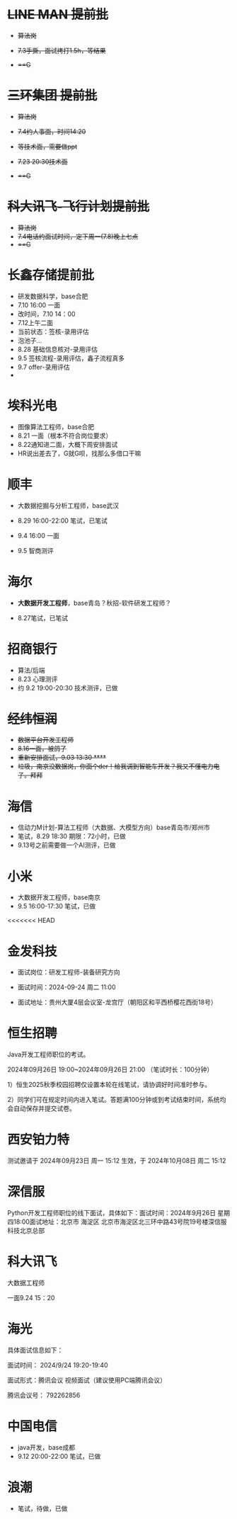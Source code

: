 # ~~LINE MAN 提前批~~

- ~~算法岗~~

- ~~7.3手撕，面试拷打1.5h，等结果~~

- ~~==G~~

# ~~三环集团 提前批~~

- ~~算法岗~~

- ~~7.4约人事面，时间14:20~~

- ~~等技术面，需要做ppt~~

- ~~7.23 20:30技术面~~

- ~~==G~~

# ~~科大讯飞-飞行计划提前批~~

- ~~算法岗~~
- ~~7.4电话约面试时间，定下周一(7.8)晚上七点~~
- ~~==G~~

# 长鑫存储提前批

- 研发数据科学，base合肥
- 7.10 16:00 一面
- 改时间，7.10 14：00
- 7.12上午二面
- 当前状态：签核-录用评估
- 泡池子...
- 8.28 基础信息核对-录用评估
- 9.5 签核流程-录用评估，鑫子流程真多
- 9.7 offer-录用评估
- 

# 埃科光电

- 图像算法工程师，base合肥
- 8.21 一面（根本不符合岗位要求）
- 8.22通知进二面，大概下周安排面试
- HR说出差去了，G就G呗，找那么多借口干嘛

# 顺丰

- 大数据挖掘与分析工程师，base武汉

- 8.29 16:00-22:00 笔试，已笔试

- 9.4 16:00 一面 

- 9.5 智商测评

# 海尔

- **大数据开发工程师**，base青岛？秋招-软件研发工程师？

- 8.27笔试，已笔试

# 招商银行

- 算法/后端
- 8.23 心理测评
- 约 9.2 19:00-20:30 技术测评，已做

# ~~经纬恒润~~

- ~~数据平台开发工程师~~
- ~~8.16一面，被鸽了~~
- ~~重新安排面试，9.03 13:30 ****~~
- ~~垃圾，南京没数据岗，你面个der！给我调到智能车开发？我又不懂电力电子。拜拜~~

# 海信

- 信动力M计划-算法工程师（大数据、大模型方向）base青岛市/郑州市
- 笔试，8.29 18:30 期限：72小时，已做
- 9.13号之前需要做一个AI测评，已做

# 小米

- 大数据开发工程师，base南京
- 9.5 16:00-17:30 笔试，已做

<<<<<<< HEAD
# **金发科技**

- 面试岗位：研发工程师-装备研究方向

- 面试时间：2024-09-24 周二 11:00

- 面试地址：贵州大厦4层会议室-龙宫厅（朝阳区和平西桥樱花西街18号）

# **恒生招聘**

Java开发工程师职位的考试。

 2024年09月26日 19:00~2024年09月26日 21:00 （笔试时长：100分钟）

1）恒生2025秋季校园招聘仅设置本轮在线笔试，请协调好时间准时参与。

2）同学们可在规定时间内进入笔试。答题满100分钟或到考试结束时间，系统均会自动保存并提交试卷。

# 西安铂力特

测试邀请于 2024年09月23日 周一 15:12 生效，于 2024年10月08日 周二 15:12 

# 深信服

Python开发工程师职位的线下面试，具体如下：面试时间：2024年9月26日 星期四18:00面试地址：北京市 海淀区 北京市海淀区北三环中路43号院19号楼深信服科技北京总部

# 科大讯飞

大数据工程师

一面9.24 15：20

# 海光

具体面试信息如下：

面试时间： 2024/9/24 19:20-19:40

面试形式：腾讯会议 视频面试（建议使用PC端腾讯会议）

腾讯会议号： 792262856

# 中国电信

- java开发，base成都
- 9.12 20:00-22:00 笔试，已做

# 浪潮

- 笔试，待做，已做
